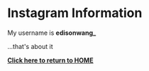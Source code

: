 # Instagram Information

My username is **edisonwang_**

...that's about it

[**Click here to return to HOME**](https://edisonwang03.github.io/APCS-Final-Website/)
